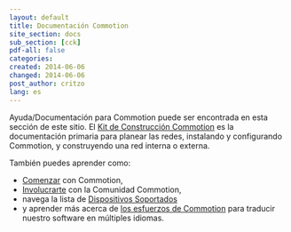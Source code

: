 ```yaml
---
layout: default
title: Documentación Commotion
site_section: docs
sub_section: [cck]
pdf-all: false
categories:
created: 2014-06-06
changed: 2014-06-06
post_author: critzo
lang: es
---
```


Ayuda/Documentación para Commotion puede ser encontrada en esta sección de este sitio. El <a href="/docs/cck">Kit de Construcción Commotion</a> es la documentación primaria para planear las redes, instalando y configurando Commotion, y construyendo una red interna o externa.

También puedes aprender como:

  * <a href="/docs/get-started">Comenzar</a> con Commotion,
  * <a href="/docs/get-involved">Involucrarte</a> con la Comunidad Commotion,
  * navega la lista de <a href="/docs/supported-devices">Dispositivos Soportados</a>
  * y aprender más acerca de <a href="/docs/localization">los esfuerzos de Commotion</a> para traducir nuestro software en múltiples idiomas.
